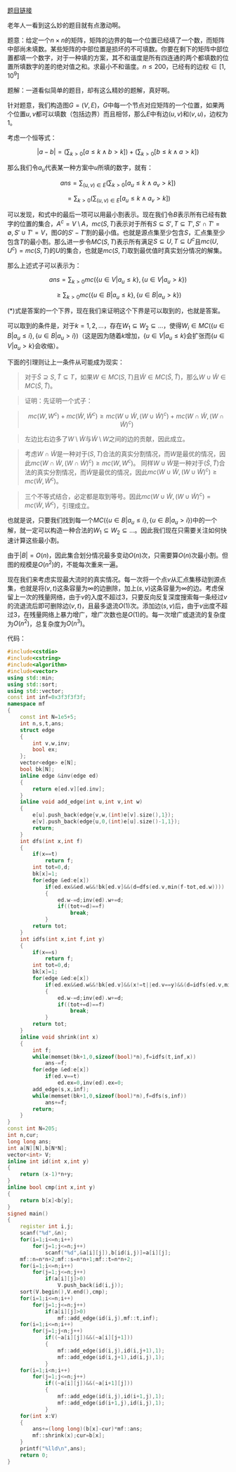 [题目链接](https://codeforces.com/contest/1427/problem/G)

老年人一看到这么妙的题目就有点激动啊。

题意：给定一个$n\times n$的矩阵，矩阵的边界的每一个位置已经填了一个数，而矩阵中部尚未填数。某些矩阵的中部位置是损坏的不可填数。你要在剩下的矩阵中部位置都填一个数字，对于一种填的方案，其不和谐度是所有四连通的两个都填数的位置所填数字的差的绝对值之和。求最小不和谐度。$n\leq 200$，已经有的边权$\in[1,10^9]$

题解：一道看似简单的题目，却有这么精妙的题解，真好啊。

针对题意，我们构造图$G=(V,E)$，$G$中每一个节点对应矩阵的一个位置，如果两个位置$u,v$都可以填数（包括边界）而且相邻，那么$E$中有边$(u,v)$和$(v,u)$，边权为$1$。

考虑一个恒等式：

$$
|a-b|=\bigg(\sum_{k>0}[a\leq k\land b>k]\bigg)+\bigg(\sum_{k>0}[b\leq k\land a>k]\bigg)
$$

那么我们令$a_u$代表某一种方案中$u$所填的数字，就有：

$$
ans=\sum_{(u,v)\in E}\bigg(\sum_{k>0}[a_u\leq k\land a_v>k]\bigg)
$$

$$
=\sum_{k>0}\bigg(\sum_{(u,v)\in E}[a_u\leq k\land a_v>k]\bigg)
$$

可以发现，和式中的最后一项可以用最小割表示。现在我们令$B$表示所有已经有数字的位置的集合，$A^c=V\setminus A$，$mc(S,T)$表示对于所有$S\subseteq S',T\subseteq T',S'\cap T'=\emptyset,S'\cup T'=V$，图$G$的$S'-T'$割的最小值。也就是源点集至少包含$S$，汇点集至少包含$T$的最小割。那么进一步令$MC(S,T)$表示所有满足$S\subseteq U,T\subseteq U^c$且$mc(U,U^c)=mc(S,T)$的$U$的集合，也就是$mc(S,T)$取到最优值时真实划分情况的解集。

那么上述式子可以表示为：

$$
ans=\sum_{k>0}mc(\{u\in V|a_u\leq k\},\{u\in V|a_u>k\})
$$

$$
\geq \sum_{k>0}mc(\{u\in B|a_u\leq k\},\{u\in B|a_u>k\})\tag{*}
$$

$(*)$式是答案的一个下界，现在我们来证明这个下界是可以取到的，也就是答案。

可以取到的条件是，对于$k=1,2,\dots$，存在$W_1\subseteq W_2\subseteq \dots$，使得$W_i\in MC(\{u\in B|a_u\leq i\},\{u\in B|a_u>i\})$（这是因为随着$k$增加，$\{u\in V|a_u\leq k\}$会扩张而$\{u\in V|a_u>k\}$会收缩）。

下面的引理则让上一条件从可能成为现实：

>对于$\tilde S\supseteq S,\tilde T\subseteq T$，如果$W\in MC(S,T)$且$\tilde W\in MC(\tilde S,\tilde T)$，那么$W\cup \tilde W\in MC(\tilde S,\tilde T)$。

>证明：先证明一个式子：

>$$
mc(W,W^c)+mc(\tilde W,\tilde W^c)\geq mc(W\cup \tilde W,(W\cup\tilde W)^c)+mc(W\cap \tilde W,(W\cap\tilde W)^c)
$$

>左边比右边多了$W\setminus\tilde W$与$\tilde W\setminus W$之间的边的贡献，因此成立。

>考虑$W\cap \tilde W$是一种对于$(S,T)$合法的真实分割情况，而$W$是最优的情况，因此$mc(W\cap \tilde W,(W\cap\tilde W)^c)\geq mc(W,W^c)$。
>同样$W\cup \tilde W$是一种对于$(\tilde S,\tilde T)$合法的真实分割情况，而$\tilde W$是最优的情况，因此$mc(W\cup \tilde W,(W\cup\tilde W)^c)\geq mc(\tilde W,\tilde W^c)$。

>三个不等式结合，必定都是取到等号。因此$mc(W\cup \tilde W,(W\cup\tilde W)^c)=mc(\tilde W,\tilde W^c)$，引理成立。

也就是说，只要我们找到每一个$MC(\{u\in B|a_u\leq i\},\{u\in B|a_u>i\})$中的一个解，就一定可以构造一种合法的$W_1\subseteq W_2\subseteq \dots$。因此我们现在只需要关注如何快速计算这些最小割。

由于$|B|=O(n)$，因此集合划分情况最多变动$O(n)$次，只需要算$O(n)$次最小割。但图的规模是$O(n^2)$的，不能每次重来一遍。

现在我们来考虑实现最大流时的真实情况。每一次将一个点$v$从汇点集移动到源点集，也就是将$(v,t)$这条容量为$\infty$的边删除，加上$(s,v)$这条容量为$\infty$的边。考虑保留上一次的残量网络，由于$v$的入度不超过$3$，只要反向反复深度搜索每一条经过$v$的流退流后即可删除边$(v,t)$，且最多退流$O(1)$次。添加边$(s,v)$后，由于$v$出度不超过$3$，在残量网络上暴力增广，增广次数也是$O(1)$的。每一次增广或退流的复杂度为$O(n^2)$，总复杂度为$O(n^3)$。

代码：
```cpp
#include<cstdio>
#include<cstring>
#include<algorithm>
#include<vector>
using std::min;
using std::sort;
using std::vector;
const int inf=0x3f3f3f3f;
namespace mf
{
	const int N=1e5+5;
	int n,s,t,ans;
	struct edge
	{
		int v,w,inv;
		bool ex;
	};
	vector<edge> e[N];
	bool bk[N];
	inline edge &inv(edge ed)
	{
		return e[ed.v][ed.inv];
	}
	inline void add_edge(int u,int v,int w)
	{
		e[u].push_back(edge{v,w,(int)e[v].size(),1});
		e[v].push_back(edge{u,0,(int)e[u].size()-1,1});
		return;
	}
	int dfs(int x,int f)
	{
		if(x==t)
			return f;
		int tot=0,d;
		bk[x]=1;
		for(edge &ed:e[x])
			if(ed.ex&&ed.w&&!bk[ed.v]&&(d=dfs(ed.v,min(f-tot,ed.w))))
			{
				ed.w-=d;inv(ed).w+=d;
				if((tot+=d)==f)
					break;
			}
		return tot;
	}
	int idfs(int x,int f,int y)
	{
		if(x==s)
			return f;
		int tot=0,d;
		bk[x]=1;
		for(edge &ed:e[x])
			if(ed.ex&&ed.w&&!bk[ed.v]&&(x!=t||ed.v==y)&&(d=idfs(ed.v,min(f-tot,ed.w),y)))
			{
				ed.w-=d;inv(ed).w+=d;
				if((tot+=d)==f)
					break;
			}
		return tot;
	}
	inline void shrink(int x)
	{
		int f;
		while(memset(bk+1,0,sizeof(bool)*n),f=idfs(t,inf,x))
			ans-=f;
		for(edge &ed:e[x])
			if(ed.v==t)
				ed.ex=0,inv(ed).ex=0;
		add_edge(s,x,inf);
		while(memset(bk+1,0,sizeof(bool)*n),f=dfs(s,inf))
			ans+=f;
		return;
	}
}
const int N=205;
int n,cur;
long long ans;
int a[N][N],b[N*N];
vector<int> V;
inline int id(int x,int y)
{
	return (x-1)*n+y;
}
inline bool cmp(int x,int y)
{
	return b[x]<b[y];
}
signed main()
{
	register int i,j;
	scanf("%d",&n);
	for(i=1;i<=n;i++)
		for(j=1;j<=n;j++)
			scanf("%d",&a[i][j]),b[id(i,j)]=a[i][j];
	mf::n=n*n+2;mf::s=n*n+1;mf::t=n*n+2;
	for(i=1;i<=n;i++)
		for(j=1;j<=n;j++)
			if(a[i][j]>0)
				V.push_back(id(i,j));
	sort(V.begin(),V.end(),cmp);
	for(i=1;i<=n;i++)
		for(j=1;j<=n;j++)
			if(a[i][j]>0)
				mf::add_edge(id(i,j),mf::t,inf);
	for(i=1;i<=n;i++)
		for(j=1;j<n;j++)
			if((~a[i][j])&&(~a[i][j+1]))
			{
				mf::add_edge(id(i,j),id(i,j+1),1);
				mf::add_edge(id(i,j+1),id(i,j),1);
			}
	for(i=1;i<n;i++)
		for(j=1;j<=n;j++)
			if((~a[i][j])&&(~a[i+1][j]))
			{
				mf::add_edge(id(i,j),id(i+1,j),1);
				mf::add_edge(id(i+1,j),id(i,j),1);
			}
	for(int x:V)
	{
		ans+=(long long)(b[x]-cur)*mf::ans;
		mf::shrink(x);cur=b[x];
	}
	printf("%lld\n",ans);
	return 0;
}
```